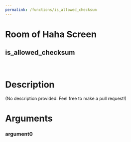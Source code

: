 ```yaml
---
permalink: /functions/is_allowed_checksum
---
```

# Room of Haha Screen  
## is_allowed_checksum  
&nbsp;  
# Description  
(No description provided. Feel free to make a pull request!) 
&nbsp;  
# Arguments
### argument0

&nbsp;  


